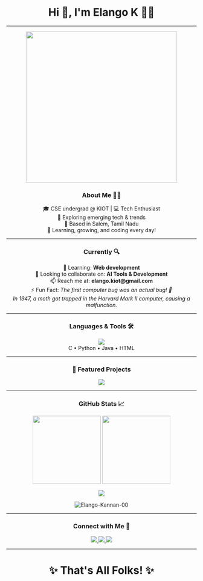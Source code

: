 <h1 align="center">Hi 👋, I'm Elango K 👨‍💻</h1>

---

<p align="center">
  <img src="https://user-images.githubusercontent.com/74038190/212750147-854a394f-fee9-4080-9770-78a4b7ece53f.gif" width="400">
</p>

<h3 align="center">About Me 🙋‍♂️</h3>
<p align="center">
🎓 CSE undergrad @ KIOT | 💻 Tech Enthusiast <br>
🚀 Exploring emerging tech & trends <br>
🌴 Based in Salem, Tamil Nadu <br>
🔁 Learning, growing, and coding every day!
</p>

---

<h3 align="center">Currently 🔍</h3>
<p align="center">
🌱 Learning: <strong>Web development</strong> <br>
👯 Looking to collaborate on: <strong>AI Tools & Development</strong> <br>
📫 Reach me at: <strong>elango.kiot@gmail.com</strong> <br>
⚡ Fun Fact: <i>The first computer bug was an actual bug! 🐛 <br>
In 1947, a moth got trapped in the Harvard Mark II computer, causing a malfunction.</i>
</p>

---

<h3 align="center">Languages & Tools 🛠</h3>
<p align="center">
  <img src="https://skillicons.dev/icons?i=c,py,java,html" /><br>
  C • Python • Java • HTML 
</p>

---

<h3 align="center">🚀 Featured Projects</h3>
<p align="center">
  <a href="https://github.com/Logic-Loom-00/Article_Recommendation">
    <img src="https://github-readme-stats.vercel.app/api/pin/?username=Logic-Loom-00&repo=Article_Recommendation&theme=highcontrast"/>
  </a>
  <!-- Add more project cards as needed -->
</p>

---

<h3 align="center">GitHub Stats 📈</h3>
<p align="center">
  <img src="http://github-profile-summary-cards.vercel.app/api/cards/stats?username=Elango-Kannan-00&theme=highcontrast" height="180em" />
  <img src="http://github-profile-summary-cards.vercel.app/api/cards/repos-per-language?username=Elango-Kannan-00&theme=highcontrast" height="180em" />
</p>

<p align="center">
  <img src="https://github-readme-activity-graph.vercel.app/graph?username=Elango-Kannan-00&theme=high-contrast">
</p>

<p align="center">
  <img src="https://komarev.com/ghpvc/?username=Elango-Kannan-00&label=Profile%20views&color=0e75b6&style=flat" alt="Elango-Kannan-00" />
</p>

---

<h3 align="center">Connect with Me 🤝</h3>
<p align="center">
  <a href="https://www.linkedin.com/in/elango-kannan-bbaa3928b" target="blank">
    <img src="https://skillicons.dev/icons?i=linkedin" />
  </a>
  <a href="mailto:elango.kiot@gmail.com">
    <img src="https://skillicons.dev/icons?i=gmail" />
  </a>
  <a href="https://x.com/Elango_Kannan_0">
    <img src="https://skillicons.dev/icons?i=twitter" />
  </a>
</p>

---

<h1 align="center">✨ That's All Folks! ✨</h1>
